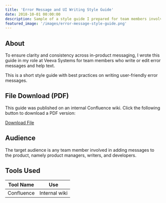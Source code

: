 ```yaml
---
title: 'Error Message and UI Writing Style Guide'
date: 2018-10-01 00:00:00
description: Sample of a style guide I prepared for team members involved in writing or editing error message and UI text.
featured_image: '/images/error-message-style-guide.png'
---
```


## About

To ensure clarity and consistency across in-product messaging, I wrote this guide in my role at Veeva Systems for team members who write or edit error messages and help text. 

This is a short style guide with best practices on writing user-friendly error messages. 

## File Download (PDF)

This guide was published on an internal Confluence wiki. Click the following button to download a PDF version:

<a href="/uploads/ErrorMessageandUIHelpStyleGuide.pdf" class="button button--large">Download File <i class="fas fa-download"></i></a>

## Audience

The target audience is any team member involved in adding messages to the product, namely product managers, writers, and developers.

## Tools Used 

<table>
	<thead>
		<tr>
			<th>Tool Name</th>
			<th>Use</th>
		</tr>
	</thead>
	<tbody>
		<tr>
			<td>Confluence</td>
			<td>Internal wiki</td>
		</tr>
	</tbody>
</table>